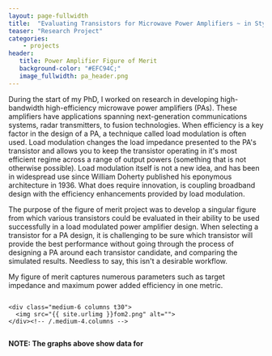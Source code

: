 ```yaml
---
layout: page-fullwidth
title:  "Evaluating Transistors for Microwave Power Amplifiers ~ in Style!"
teaser: "Research Project"
categories:
    - projects
header:
   title: Power Amplifier Figure of Merit
   background-color: "#EFC94C;"
   image_fullwidth: pa_header.png
---
```


During the start of my PhD, I worked on research in developing high-bandwidth high-efficiency
microwave power amplifiers (PAs). These amplifiers have applications spanning next-generation
communications systems, radar transmitters, to fusion technologies. When efficiency is a key
factor in the design of a PA, a technique called load modulation is often used. Load modulation
changes the load impedance presented to the PA's transistor and allows you to keep the transistor 
operating in it's most efficient regime across a range of output powers (something that is not otherwise possible).
Load modulation itself is not a new idea, and has been in widespread use since William Doherty published his
eponymous architecture in 1936. What does require innovation, is coupling broadband design with
the efficiency enhancements provided by load modulation. 

The purpose of the figure of merit project was to develop a singular figure from which various transistors
could be evaluated in their ability to be used successfully in a load modulated power amplifier design.
When selecting a transistor for a PA design, it is challenging to be sure which transistor will provide
the best performance without going through the process of designing a PA around each transistor candidate,
and comparing the simulated results. Needless to say, this isn't a desirable workflow.

My figure of merit captures numerous parameters such as target impedance and maximum power added efficiency in
one metric.

<div class="row">
    <div class="medium-6 columns t30">
    <img src="{{ site.urlimg }}fom1.png" alt="">
    </div><!-- /.medium-4.columns -->

    <div class="medium-6 columns t30">
      <img src="{{ site.urlimg }}fom2.png" alt="">
    </div><!-- /.medium-4.columns -->

</div><!-- /.row -->

<div class="row">
    <div class="medium-6 columns t30">
    <img src="{{ site.urlimg }}fom3.png" alt="">
    </div><!-- /.medium-4.columns -->

</div><!-- /.row -->

**NOTE: The graphs above show data for**
